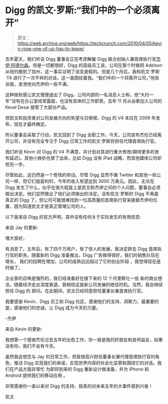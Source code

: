 # Digg 的凯文·罗斯:“我们中的一个必须离开”

> 原文：<https://web.archive.org/web/https://techcrunch.com/2010/04/05/kevin-rose-one-of-us-has-to-leave/>

去年夏天，我们听说 Digg 董事会正在考虑解雇 Digg 联合创始人兼首席执行官[杰伊·阿德尔森](https://web.archive.org/web/20230213025630/http://www.crunchbase.com/person/jay-adelson)。但是一切都很好，Digg 的高级员工说，公司在那个时候把 Adelson 从纽约搬到了加州，这一事实证明了谣言是假的。但是几个月后，我和凯文·罗斯·T4 进行了一次不祥的对话，这一直困扰着我。“我们中的一个将离开公司，”他告诉我，发泄他对杰伊的一些不满。

这种挫败感让凯文慢慢退出了 Digg。公司内部的一名消息人士称，他“大约一年”没有在办公室经常露面，也没有具体的工作职责。去年 11 月从谷歌加入公司的 Keval Desai 接管了大部分产品。

但凯文和投资者对公司发展方向的失望与日俱增。Digg 的 V4 本应在 2009 年发布，现在才最终确定。

所以董事会采取了行动，凯文回到了 Digg 全职工作。今天，公司宣布杰伦已经离开公司，并没有完全专注于 Digg 日常工作的凯文·罗斯将担任代理首席执行官。

我们听说 Kevin 对 Digg 的 V4 不满意，并计划对其进行重大修改(期待更多的发布延迟)。其他小挫折也冒了出来，比如 Digg 没有 iPad 战略，而其他媒体公司却抢先一步。

尽管如此，这仍然是一个奇怪的举动。尽管 Digg 显然不像 Twitter 和其他一些公司一样，但它们是盈利的，今年的收入有望达到 3000 万美元。因此，无论在 Digg 发生了什么，似乎在很大程度上是凯文和杰伊之间的个人问题，董事会必须做出决定。他们显然做出了他们必须做出的决定。没有凯文·罗斯的 Digg 不再是真正的 Digg 了。但公司可能很难找到一位高质量的首席执行官来接替杰伊的位置，因为知道凯文才是真正管理公司的人。

以下是来自 Digg 的官方声明，其中没有任何关于实际发生的有用信息:

来自 Jay 的更新:

嘿大家好，

有消息了。五年后，有了四千万用户，有了惊人的发展，我决定辞去 Digg 首席执行官的职务。随着新的 Digg
准备推出，Digg 广告做得很好，我们的销售队伍在增长，
我们的招聘在增加，公司的成熟远远超过了它的创业阶段
，我觉得现在是时候了。

企业家的召唤是强烈的，我已经准备好在接下来的 12 个月里孵化一些
新的商业想法。随着经济走出深度衰退，我相信这是新公司发展的绝佳时机。当然，我会继续担任 Digg 的
顾问。在此期间，凯文已经同意担任董事长兼首席执行官。

我要感谢 Kevin、Digg 员工和 Digg 社区，感谢他们的支持、洞察力，最重要的是，感谢他们的忠诚，让 Digg 成为今天的力量。

-杰伊

来自 Kevin 的更新:

我想第一个感谢杰伦过去五年的出色工作。你一直是我的好朋友和良师益友，如果没有你，我们不会有今天。

虽然我会想念与 Jay 的日常工作，但我很高兴担任董事长兼代理首席执行官的角色，推动 Digg 实现我们的承诺，实现世界内容的社会化监管和围绕它的对话。我们在产品方面非常忙
为即将到来的 Digg 重新设计做准备，并为 iPhone 和 Android 提供我们的移动应用
。

非常感谢你一直以来对 Digg 的支持，我真的对未来五年的大事件感到兴奋！

凯文